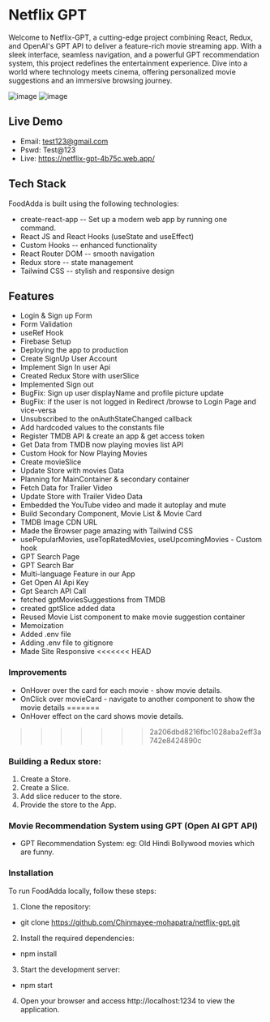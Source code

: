# Netflix GPT

Welcome to Netflix-GPT, a cutting-edge project combining React, Redux, and OpenAI's GPT API to deliver a feature-rich movie streaming app. With a sleek interface, seamless navigation, and a powerful GPT recommendation system, this project redefines the entertainment experience. Dive into a world where technology meets cinema, offering personalized movie suggestions and an immersive browsing journey.

![image](https://github.com/Chinmayee-mohapatra/netflix-gpt/assets/94803850/5ed86f7e-776f-4d76-9755-cfc750c3398c)
![image](https://github.com/Chinmayee-mohapatra/netflix-gpt/assets/94803850/3cd1a602-2d86-4f55-81a6-132e171e01d3)


## Live Demo

- Email: test123@gmail.com
- Pswd: Test@123
- Live: https://netflix-gpt-4b75c.web.app/
  
## Tech Stack

FoodAdda is built using the following technologies:

- create-react-app -- Set up a modern web app by running one command.
- React JS and React Hooks (useState and useEffect)
- Custom Hooks -- enhanced functionality
- React Router DOM -- smooth navigation
- Redux store -- state management
- Tailwind CSS -- stylish and responsive design

## Features

- Login & Sign up Form
- Form Validation
- useRef Hook
- Firebase Setup
- Deploying the app to production
- Create SignUp User Account
- Implement Sign In user Api
- Created Redux Store with userSlice
- Implemented Sign out
- BugFix: Sign up user displayName and profile picture update
- BugFix: if the user is not logged in Redirect /browse to Login Page and vice-versa
- Unsubscribed to the onAuthStateChanged callback
- Add hardcoded values to the constants file
- Register TMDB API & create an app & get access token
- Get Data from TMDB now playing movies list API
- Custom Hook for Now Playing Movies
- Create movieSlice
- Update Store with movies Data
- Planning for MainContainer & secondary container
- Fetch Data for Trailer Video
- Update Store with Trailer Video Data
- Embedded the YouTube video and made it autoplay and mute
- Build Secondary Component, Movie List & Movie Card
- TMDB Image CDN URL
- Made the Browser page amazing with Tailwind CSS
- usePopularMovies, useTopRatedMovies, useUpcomingMovies - Custom hook
- GPT Search Page
- GPT Search Bar
- Multi-language Feature in our App
- Get Open AI Api Key
- Gpt Search API Call
- fetched gptMoviesSuggestions from TMDB
- created gptSlice added data
- Reused Movie List component to make movie suggestion container
- Memoization
- Added .env file
- Adding .env file to gitignore
- Made Site Responsive
<<<<<<< HEAD

### Improvements

- OnHover over the card for each movie - show movie details.
- OnClick over movieCard - navigate to another component to show the movie details
=======
- OnHover effect on the card shows movie details.
>>>>>>> 2a206dbd8216fbc1028aba2eff3a742e8424890c

### Building a Redux store:

1. Create a Store.
2. Create a Slice.
3. Add slice reducer to the store.
4. Provide the store to the App.

### Movie Recommendation System using GPT (Open AI GPT API)

- GPT Recommendation System: eg: Old Hindi Bollywood movies which are funny.

### Installation
To run FoodAdda locally, follow these steps:

1. Clone the repository:
- git clone https://github.com/Chinmayee-mohapatra/netflix-gpt.git
2. Install the required dependencies:
- npm install
3. Start the development server:
- npm start
4. Open your browser and access http://localhost:1234 to view the application.
